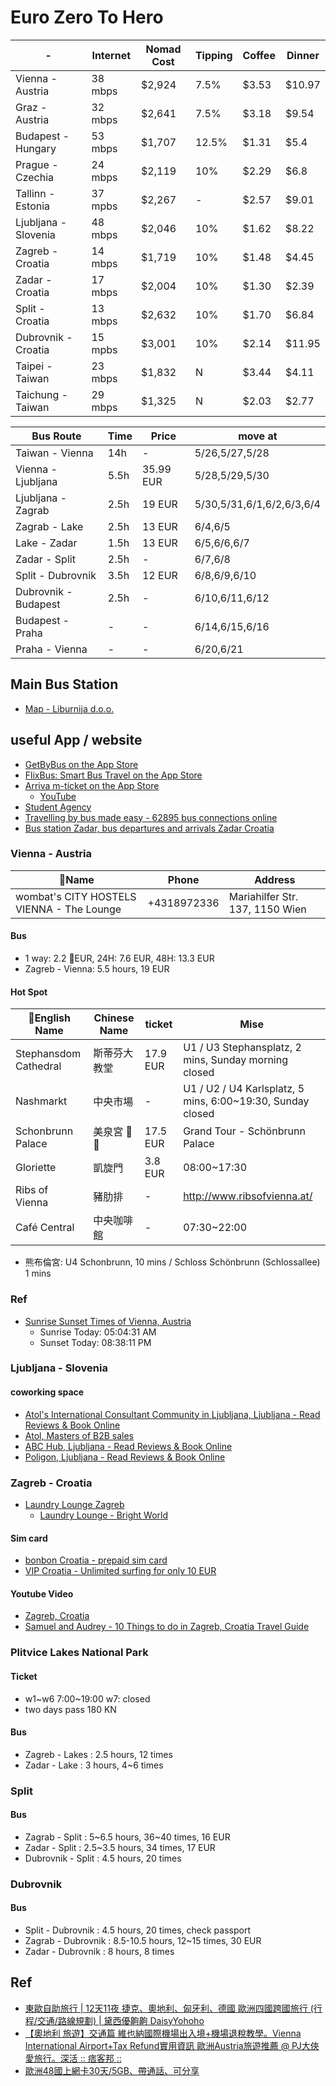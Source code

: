 # Euro Zero To Hero


| -                    | Internet | Nomad Cost | Tipping | Coffee | Dinner |
| -------------------- | -------- | ---------- | ------- | ------ | ------ |
| Vienna - Austria     | 38 mbps  | $2,924     | 7.5%    | $3.53  | $10.97 |
| Graz - Austria       | 32 mbps  | $2,641     | 7.5%    | $3.18  | $9.54  |
| Budapest - Hungary   | 53 mbps  | $1,707     | 12.5%   | $1.31  | $5.4   |
| Prague - Czechia     | 24 mbps  | $2,119     | 10%     | $2.29  | $6.8   |
| Tallinn - Estonia    | 37 mpbs  | $2,267     | -       | $2.57  | $9.01  |
| Ljubljana - Slovenia | 48 mbps  | $2,046     | 10%     | $1.62  | $8.22  |
| Zagreb - Croatia     | 14 mbps  | $1,719     | 10%     | $1.48  | $4.45  |
| Zadar - Croatia      | 17 mbps  | $2,004     | 10%     | $1.30  | $2.39  |
| Split - Croatia      | 13 mbps  | $2,632     | 10%     | $1.70  | $6.84  |
| Dubrovnik - Croatia  | 15 mpbs  | $3,001     | 10%     | $2.14  | $11.95 |
| Taipei - Taiwan      | 23 mbps  | $1,832     | N       | $3.44  | $4.11  |
| Taichung - Taiwan    | 29 mbps  | $1,325     | N       | $2.03  | $2.77  |


| Bus Route            | Time | Price     | move at                   |
| -------------------- | ---- | --------- | ------------------------- |
| Taiwan - Vienna      | 14h  | -         | 5/26,5/27,5/28            |
| Vienna - Ljubljana   | 5.5h | 35.99 EUR | 5/28,5/29,5/30            |
| Ljubljana - Zagrab   | 2.5h | 19 EUR    | 5/30,5/31,6/1,6/2,6/3,6/4 |
| Zagrab - Lake        | 2.5h | 13 EUR    | 6/4,6/5                   |
| Lake - Zadar         | 1.5h | 13 EUR    | 6/5,6/6,6/7               |
| Zadar - Split        | 2.5h | -         | 6/7,6/8                   |
| Split - Dubrovnik    | 3.5h | 12 EUR    | 6/8,6/9,6/10              |
| Dubrovnik - Budapest | 2.5h | -         | 6/10,6/11,6/12            |
| Budapest - Praha     | -    | -         | 6/14,6/15,6/16            |
| Praha - Vienna       | -    | -         | 6/20,6/21                 |

<div style="page-break-after: always;"></div>

## Main Bus Station

* [Map - Liburnija d.o.o.](https://goo.gl/maps/wr4qk7TXd9R2)


## useful App / website

* [GetByBus on the App Store](https://itunes.apple.com/hr/app/getbybus/id973441890?mt=8)
* [FlixBus: Smart Bus Travel on the App Store](https://itunes.apple.com/us/app/flixbus-smart-bus-travel/id778437357?mt=8)
* [Arriva m-ticket on the App Store](https://itunes.apple.com/us/app/id1180917738?mt=8)
  * [YouTube](https://www.youtube.com/watch?v=3KByIewukik)
* [Student Agency](https://www.studentagency.eu/en/)
* [Travelling by bus made easy - 62895 bus connections online ](https://getbybus.com/en/)
* [Bus station Zadar, bus departures and arrivals Zadar Croatia](https://www.buscroatia.com/bus-station-zadar/)

### Vienna - Austria

| Name                                     | Phone       | Address                         |
| ----------------------------------------- | ----------- | ------------------------------- |
| wombat's CITY HOSTELS VIENNA - The Lounge | +4318972336 | Mariahilfer Str. 137, 1150 Wien |


#### Bus

* 1 way: 2.2 EUR, 24H: 7.6 EUR, 48H: 13.3 EUR
* Zagreb - Vienna: 5.5 hours, 19 EUR

#### Hot Spot

| English Name         | Chinese Name | ticket   | Mise                                                       |
| --------------------- | ------------ | -------- | ---------------------------------------------------------- |
| Stephansdom Cathedral | 斯蒂芬大教堂 | 17.9 EUR | U1 / U3 Stephansplatz, 2 mins, Sunday morning closed       |
| Nashmarkt             | 中央市場     | -        | U1 / U2 / U4 Karlsplatz, 5 mins, 6:00~19:30, Sunday closed |
| Schonbrunn Palace     | 美泉宮     | 17.5 EUR | Grand Tour - Schönbrunn Palace                             |
| Gloriette             | 凱旋門       | 3.8 EUR  | 08:00~17:30                                                |
| Ribs of Vienna        | 豬肋排       | -        | <http://www.ribsofvienna.at/>                              |
| Café Central          | 中央咖啡館   | -        | 07:30~22:00                                                |


* 熊布倫宮: U4 Schonbrunn, 10 mins / Schloss Schönbrunn (Schlossallee) 1 mins

### Ref

* [Sunrise Sunset Times of Vienna, Austria](http://sunrise.maplogs.com/zh-TW/vienna_austria.47.html)
  * Sunrise Today: 05:04:31 AM
  * Sunset Today: 08:38:11 PM

<div style="page-break-after: always;"></div>

### Ljubljana - Slovenia

#### coworking space

 * [Atol's International Consultant Community in Ljubljana, Ljubljana - Read Reviews & Book Online](https://www.coworker.com/slovenia/ljubljana/atols-international-consultant-community-in-ljubljana)
 * [Atol, Masters of B2B sales](https://www.atol-bs.com/coworking-ljubljana)
 * [ABC Hub, Ljubljana - Read Reviews & Book Online](https://www.coworker.com/slovenia/ljubljana/abc-hub)
 * [Poligon, Ljubljana - Read Reviews & Book Online](https://www.coworker.com/slovenia/ljubljana/poligon)

### Zagreb - Croatia

* [Laundry Lounge Zagreb](https://goo.gl/maps/QvdKhivzt9m)
  * [Laundry Lounge - Bright World](http://brightworld.hr/laundry-lounge/)

#### Sim card

* [bonbon Croatia - prepaid sim card](http://www.tourist.bonbon.hr/)
* [VIP Croatia - Unlimited surfing for only 10 EUR](http://www.vipnet.hr/tourist-offer/en)

#### Youtube Video

* [Zagreb, Croatia](https://www.youtube.com/watch?v=j5ZUgfA57AQ)
* [Samuel and Audrey - 10 Things to do in Zagreb, Croatia Travel Guide](https://www.youtube.com/watch?v=NUfw8q_a5iU)

### Plitvice Lakes National Park

#### Ticket

* w1~w6 7:00~19:00 w7: closed
* two days pass 180 KN

#### Bus

* Zagreb - Lakes : 2.5 hours, 12 times
* Zadar - Lake : 3 hours, 4~6 times

### Split

#### Bus

* Zagrab - Split : 5~6.5 hours, 36~40 times, 16 EUR
* Zadar - Split : 2.5~3.5 hours, 34 times, 17 EUR
* Dubrovnik - Split : 4.5 hours, 20 times

### Dubrovnik

#### Bus

* Split - Dubrovnik : 4.5 hours, 20 times, check passport
* Zagrab - Dubrovnik : 8.5-10.5 hours, 12~15 times, 30 EUR
* Zadar - Dubrovnik : 8 hours, 8 times

## Ref

* [東歐自助旅行 | 12天11夜 捷克、奧地利、匈牙利、德國 歐洲四國跨國旅行 (行程/交通/路線規劃) | 黛西優齁齁 DaisyYohoho](https://www.daisyyohoho.com/eastern-europe-trip/)
* [【奧地利 旅遊】交通篇 維也納國際機場出入境+機場退稅教學。Vienna International Airport+Tax Refund實用資訊 歐洲Austria旅遊推薦 @ PJ大俠愛旅行。深活 :: 痞客邦 ::](http://pj20120619.pixnet.net/blog/post/224536778-%E3%80%90%E5%A5%A7%E5%9C%B0%E5%88%A9-%E6%97%85%E9%81%8A%E3%80%91%E4%BA%A4%E9%80%9A%E7%AF%87-%E7%B6%AD%E4%B9%9F%E7%B4%8D%E5%9C%8B%E9%9A%9B%E6%A9%9F%E5%A0%B4%E5%87%BA%E5%85%A5)
* [歐洲48國上網卡30天/5GB、帶通話、可分享](https://ok-korea.com/OKsim/index.php?route=product/product&product_id=160)